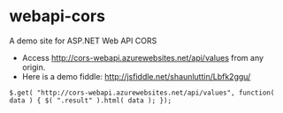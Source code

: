 # webapi-cors
A demo site for ASP.NET Web API CORS

* Access http://cors-webapi.azurewebsites.net/api/values from any origin.
* Here is a demo fiddle: http://jsfiddle.net/shaunluttin/Lbfk2ggu/

`
$.get( "http://cors-webapi.azurewebsites.net/api/values", function( data ) {
  $( ".result" ).html( data );
});
`
